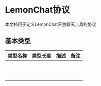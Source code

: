 LemonChat协议
===
本文档用于定义LemonChat开放聊天工具的协议



## 基本类型

| 类型名称 | 类型长度 | 描述 | 备注 |
| -------- | -------- | ---- | ---- |
|          |          |      |      |
|          |          |      |      |
|          |          |      |      |
|          |          |      |      |
|          |          |      |      |
|          |          |      |      |
|          |          |      |      |
|          |          |      |      |
|          |          |      |      |
|          |          |      |      |
|          |          |      |      |

